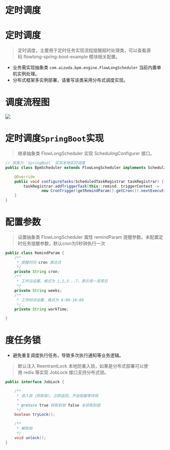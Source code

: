 # 定时调度

# **定时调度**

> 定时调度，主要用于定时任务实现流程提醒超时处理类，可以查看源码 flowlong-spring-boot-example 模块相关配置。
> 
- 业务需实现抽象类 `com.aizuda.bpm.engine.FlowLongScheduler` 当前内置单机实例处理。
- 分布式框架多实例部署，请重写该类采用分布式调度实现。

# **调度流程图**

![](https://flowlong.aizuda.com/imgs/scheduler.png)

# **定时调度`SpringBoot`实现**

> 继承抽象类 FlowLongScheduler 实现 SchedulingConfigurer 接口。
> 

```java
// 该类为 `SpringBoot` 实现本地实时调度
public class BpmScheduler extends FlowLongScheduler implements SchedulingConfigurer {

    @Override
    public void configureTasks(ScheduledTaskRegistrar taskRegistrar) {
        taskRegistrar.addTriggerTask(this::remind, triggerContext ->
                new CronTrigger(getRemindParam().getCron()).nextExecution(triggerContext));
    }
}
```

# **配置参数**

> 设置抽象类 FlowLongScheduler 属性 remindParam 提醒参数。未配置定时任务提醒参数，默认cron为5秒钟执行一次
> 

```java
public class RemindParam {
    /**
     * 提醒时间 cron 表达式
     */
    private String cron;
    /**
     * 工作日设置，格式为 1,2,3...7，表示周一至周日
     */
    private String weeks;
    /**
     * 工作时间设置，格式为 8:00-18:00
     */
    private String workTime;

}
```

# **度任务锁**

- 避免重复调度执行任务，导致多次执行通知等业务逻辑。

> 默认注入 ReentrantLock 本地防重入锁，如果是分布式部署可以使用 redis 等实现 JobLock 接口支持分布式锁。
> 

```java
public interface JobLock {

    /**
     * 进入锁（获取锁），立即返回，不会阻塞等待锁
     *
     * @return true 获取到锁 false 未获取到锁
     */
    boolean tryLock();

    /**
     * 解除锁
     */
    void unlock();
}
```